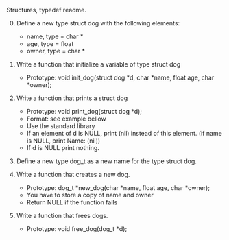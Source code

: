 Structures, typedef readme.

0. Define a new type struct dog with the following elements:
	* name, type = char *
	* age, type = float
	* owner, type = char *

1. Write a function that initialize a variable of type struct dog
	* Prototype: void init_dog(struct dog *d, char *name, float age, char *owner);

2. Write a function that prints a struct dog
	* Prototype: void print_dog(struct dog *d);
	* Format: see example bellow
	* Use the standard library
	* If an element of d is NULL, print (nil) instead of this element. (if name is NULL, print Name: (nil))
	* If d is NULL print nothing.

3. Define a new type dog_t as a new name for the type struct dog.

4. Write a function that creates a new dog.
	* Prototype: dog_t *new_dog(char *name, float age, char *owner);
	* You have to store a copy of name and owner
	* Return NULL if the function fails

5. Write a function that frees dogs.
	* Prototype: void free_dog(dog_t *d);
